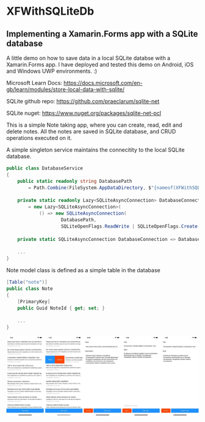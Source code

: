 # XFWithSQLiteDb

## Implementing a Xamarin.Forms app with a SQLite database

A little demo on how to save data in a local SQLite databse with a Xamarin.Forms app. I have deployed and tested this demo on Android, iOS and Windows UWP environments. :) 

Microsoft Learn Docs: https://docs.microsoft.com/en-gb/learn/modules/store-local-data-with-sqlite/

SQLite github repo: https://github.com/praeclarum/sqlite-net

SQLite nuget: https://www.nuget.org/packages/sqlite-net-pcl

This is a simple Note taking app, where you can create, read, edit and delete notes. All the notes are saved in SQLite database, and CRUD operations executed on it.

A simple singleton service maintains the connecitity to the local SQLite database.

```csharp
public class DatabaseService
{
    public static readonly string DatabasePath 
        = Path.Combine(FileSystem.AppDataDirectory, $"{nameof(XFWithSQLiteDb)}.db3");

    private static readonly Lazy<SQLiteAsyncConnection> DatabaseConnectionHolder 
        = new Lazy<SQLiteAsyncConnection>(
            () => new SQLiteAsyncConnection(
                    DatabasePath, 
                    SQLiteOpenFlags.ReadWrite | SQLiteOpenFlags.Create | SQLiteOpenFlags.SharedCache));

    private static SQLiteAsyncConnection DatabaseConnection => DatabaseConnectionHolder.Value;

    ...
}
```

Note model class is defined as a simple table in the database

```csharp
[Table("note")]
public class Note
{
	[PrimaryKey]
	public Guid NoteId { get; set; }

	...
}
```

<img src="Screenshots/Screenshot1.jpg" /> 
